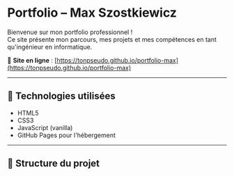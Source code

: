 # Portfolio – Max Szostkiewicz

Bienvenue sur mon portfolio professionnel !  
Ce site présente mon parcours, mes projets et mes compétences en tant qu'ingénieur en informatique.

🔗 **Site en ligne** : [https://tonpseudo.github.io/portfolio-max](https://tonpseudo.github.io/portfolio-max)

---

## 🔧 Technologies utilisées

- HTML5
- CSS3
- JavaScript (vanilla)
- GitHub Pages pour l'hébergement

---

## 📂 Structure du projet

